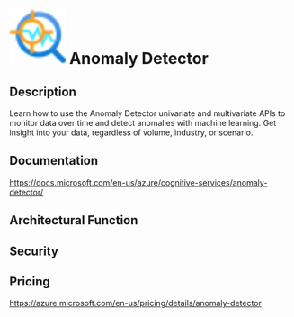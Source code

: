# <img src ="../img/Anomaly Detector.svg" width=100 /> Anomaly Detector                 



## Description										
Learn how to use the Anomaly Detector univariate and multivariate APIs to monitor data over time and detect anomalies with machine learning. Get insight into your data, regardless of volume, industry, or scenario.





## Documentation
https://docs.microsoft.com/en-us/azure/cognitive-services/anomaly-detector/



## Architectural Function




## Security




## Pricing
https://azure.microsoft.com/en-us/pricing/details/anomaly-detector



